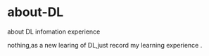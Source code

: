 # about-DL
about DL infomation experience

nothing,as a new learing of DL,just record my learning  experience .
